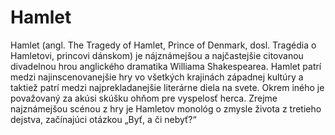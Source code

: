 # Hamlet
Hamlet (angl. The Tragedy of Hamlet, Prince of Denmark, dosl. Tragédia o Hamletovi, princovi dánskom) je nájznámejšou a najčastejšie citovanou divadelnou hrou anglického dramatika Williama Shakespearea. Hamlet patrí medzi najinscenovanejšie hry vo všetkých krajinách západnej kultúry a taktiež patrí medzi najprekladanejšie literárne diela na svete. 
Okrem iného je považovaný za akúsi skúšku ohňom pre vyspelosť herca. Zrejme najznámejšou scénou z hry je Hamletov monológ o zmysle života z tretieho dejstva, začínajúci otázkou „Byť, a či nebyť?“